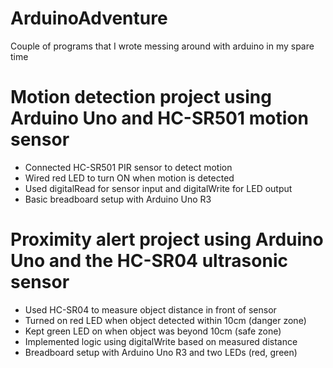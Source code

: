 # ArduinoAdventure
Couple of programs that I wrote messing around with arduino in my spare time
# Motion detection project using Arduino Uno and HC-SR501 motion sensor

- Connected HC-SR501 PIR sensor to detect motion
- Wired red LED to turn ON when motion is detected
- Used digitalRead for sensor input and digitalWrite for LED output
- Basic breadboard setup with Arduino Uno R3

# Proximity alert project using Arduino Uno and the HC-SR04 ultrasonic sensor

- Used HC-SR04 to measure object distance in front of sensor
- Turned on red LED when object detected within 10cm (danger zone)
- Kept green LED on when object was beyond 10cm (safe zone)
- Implemented logic using digitalWrite based on measured distance
- Breadboard setup with Arduino Uno R3 and two LEDs (red, green)

